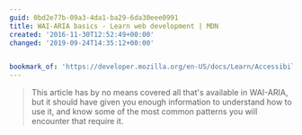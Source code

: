 ```yaml
---
guid: 0bd2e77b-09a3-4da1-ba29-6da30eee0991
title: WAI-ARIA basics - Learn web development | MDN
created: '2016-11-30T12:52:49+00:00'
changed: '2019-09-24T14:35:12+00:00'


bookmark_of: 'https://developer.mozilla.org/en-US/docs/Learn/Accessibility/WAI-ARIA_basics'
---
```



<blockquote>This article has by no means covered all that's available in WAI-ARIA, but it should have given you enough information to understand how to use it, and know some of the most common patterns you will encounter that require it.</blockquote>
